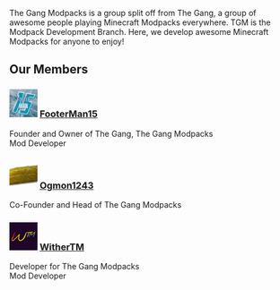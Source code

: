 The Gang Modpacks is a group split off from The Gang, a group of awesome people playing Minecraft Modpacks everywhere. TGM is the Modpack Development Branch. Here, we develop awesome Minecraft Modpacks for anyone to enjoy! 

## Our Members

### <img src="https://github.com/TheGangModpacks/.github/blob/main/profile/50pxFM15-December.png?raw=true">  [FooterMan15](https://github.com/FooterMan15)

Founder and Owner of The Gang, The Gang Modpacks  
Mod Developer

### <img src="https://github.com/TheGangModpacks/.github/blob/main/profile/Ogmon.png?raw=true">  [Ogmon1243](https://github.com/Ogmon1243)

Co-Founder and Head of The Gang Modpacks

### <img src="https://github.com/TheGangModpacks/.github/blob/main/profile/50pxwtm.png?raw=true">  [WitherTM](https://github.com/WitherTM)

Developer for The Gang Modpacks   
Mod Developer

